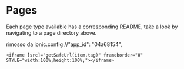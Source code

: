 # Pages

Each page type available has a corresponding README, take a look by navigating to a page directory above.

rimosso da ionic.config
//"app_id": "04a68154", 


    <iframe [src]="getSafeUrl(item.tag)" frameborder="0"  STYLE="width:100%;height:100%;"></iframe> 
  